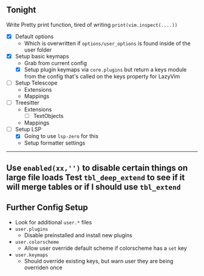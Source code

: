 ## Tonight
Write Pretty print function, tired of writing `print(vim.inspect(....))`

- [X] Default options
    - Which is overwritten if `options/user_options` is found inside of the user folder
- [X] Setup basic keymaps
    - Grab from current config
    - [X] Setup plugin keymaps via `core.plugins` but return a keys module from the config that's called on the keys property for LazyVim
- [ ] Setup Telescope
    - Extensions
    - Mappings
- [ ] Treesitter
    - Extensions
        - [ ] TextObjects
    - Mappings
- [ ] Setup LSP
    - [X] Going to use `lsp-zero` for this
    - Setup formatter settings
---
Use `enabled(xx,'')` to disable certain things on large file loads
Test `tbl_deep_extend` to see if it will merge tables or if I should use `tbl_extend`
---

## Further Config Setup
- Look for additional `user.*` files
 - `user.plugins`
    - Disable preinstalled and install new plugins
 - `user.colorscheme`
    - Allow user override default scheme if colorscheme has a `set` key
 - `user.keymaps`
    - Should override existing keys, but warn user they are being overriden once
